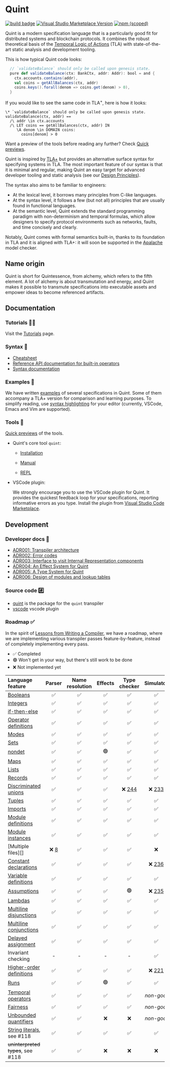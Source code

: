 # Quint

[![build
badge](https://github.com/informalsystems/quint/actions/workflows/main.yml/badge.svg)](https://github.com/informalsystems/quint/actions)
[![Visual Studio Marketplace Version](https://img.shields.io/visual-studio-marketplace/v/informal.quint-vscode?color=10b0f2&label=VSCode)](https://marketplace.visualstudio.com/items?itemName=informal.quint-vscode)
[![npm (scoped)](https://img.shields.io/npm/v/@informalsystems/quint)](https://www.npmjs.com/package/@informalsystems/quint)

Quint is a modern specification language that is a particularly good fit for
distributed systems and blockchain protocols. It combines the robust theoretical
basis of the [Temporal Logic of Actions][TLA] (TLA) with state-of-the-art static
analysis and development tooling.

This is how typical Quint code looks:

```scala
  // `validateBalance` should only be called upon genesis state.
  pure def validateBalance(ctx: BankCtx, addr: Addr): bool = and {
    ctx.accounts.contains(addr),
    val coins = getAllBalances(ctx, addr)
    coins.keys().forall(denom => coins.get(denom) > 0),
  }
```

If you would like to see the same code in TLA<sup>+</sup>, here is how it looks:

```tla
\* `validateBalance` should only be called upon genesis state.
validateBalance(ctx, addr) ==
  /\ addr \in ctx.accounts
  /\ LET coins == getAllBalances(ctx, addr) IN
     \A denom \in DOMAIN coins:
       coins[denom] > 0
```

Want a preview of the tools before reading any further? Check [Quick
previews](./doc/previews.md).

Quint is inspired by [TLA+][] but provides an alternative surface syntax for
specifying systems in TLA. The most important feature of our syntax is that it
is minimal and regular, making Quint an easy target for advanced developer
tooling and static analysis (see our [Design Principles][]).

The syntax also aims to be familiar to engineers:

- At the lexical level, it borrows many principles from C-like languages.
- At the syntax level, it follows a few (but not all) principles that are
  usually found in functional languages.
- At the semantic level, Quint extends the standard programming paradigm with
  non-determinism and temporal formulas, which allow designers to specify
  protocol environments such as networks, faults, and time concisely and
  clearly.

Notably, Quint comes with formal semantics built-in, thanks to its foundation in
TLA and it is aligned with TLA+: it will soon be supported in the [Apalache][]
model checker.

## Name origin

Quint is short for Quintessence, from alchemy, which refers to the fifth
element. A lot of alchemy is about transmutation and energy, and Quint makes it
possible to transmute specifications into executable assets and empower ideas to
become referenced artifacts.

## Documentation

### Tutorials :teacher:

Visit the [Tutorials][] page.

### Syntax :abcd:

- [Cheatsheet](./doc/quint-cheatsheet.pdf)
- [Reference API documentation for built-in operators](./doc/builtin.md)
- [Syntax documentation](./doc/lang.md)

### Examples :musical_score:

We have written [examples](./examples) of several specifications in Quint.
Some of them accompany a TLA+ version for comparison and learning purposes.
To simplify reading, use [syntax highlighting](./editor-plugins) for your
editor (currently, VSCode, Emacs and Vim are supported).

### Tools :space_invader:

[Quick previews](./doc/previews.md) of the tools.

 - Quint's core tool `quint`:

   - [Installation](./quint/README.md)

   - [Manual](./doc/quint.md)

   - [REPL](./tutorials/repl/repl.md)

 - VSCode plugin:

   We strongly encourage you to use the VSCode plugin for Quint. It provides
   the quickest feedback loop for your specifications, reporting informative
   errors as you type. Install the plugin from [Visual Studio Code
   Marketplace][].

## Development

### Developer docs :guitar:

 - [ADR001: Transpiler architecture](./doc/adr001-transpiler-architecture.md)
 - [ADR002: Error codes](./doc/adr002-errors.md)
 - [ADR003: Interface to visit Internal Representation
   components](./doc/adr003-visiting-ir-components.md)
 - [ADR004: An Effect System for Quint](./doc/adr004-effect-system.md)
 - [ADR005: A Type System for Quint](./doc/adr005-type-system.md)
 - [ADR006: Design of modules and lookup tables](./doc/adr006-modules.lit.md)

### Source code :hash:

 - [quint](./quint) is the package for the `quint` transpiler
 - [vscode](./vscode) vscode plugin

### Roadmap :white_check_mark:

In the spirit of [Lessons from Writing a Compiler][], we have a roadmap, where
we are implementing various transpiler passes feature-by-feature, instead of
completely implementing every pass.

- :white_check_mark: Completed
- :green_circle: Won't get in your way, but there's still work to be done
- :x: Not implemented yet

| Language feature                  |       Parser       |  Name resolution   |      Effects       |    Type checker    |     Simulator      | To-Apalache |     Tutorials      |
| :-------------------------------- | :----------------: | :----------------: | :----------------: | :----------------: | :----------------: | :---------: | :----------------: |
| [Booleans][]                      | :white_check_mark: | :white_check_mark: | :white_check_mark: | :white_check_mark: | :white_check_mark: |     :x:     | :white_check_mark: |
| [Integers][]                      | :white_check_mark: | :white_check_mark: | :white_check_mark: | :white_check_mark: | :white_check_mark: |     :x:     | :white_check_mark: |
| [if-then-else][]                  | :white_check_mark: | :white_check_mark: | :white_check_mark: | :white_check_mark: | :white_check_mark: |     :x:     | :white_check_mark: |
| [Operator definitions][]          | :white_check_mark: | :white_check_mark: | :white_check_mark: | :white_check_mark: | :white_check_mark: |     :x:     | :white_check_mark: |
| [Modes][]                         | :white_check_mark: | :white_check_mark: | :white_check_mark: | :white_check_mark: | :white_check_mark: |     :x:     | :white_check_mark: |
| [Sets][]                          | :white_check_mark: | :white_check_mark: | :white_check_mark: | :white_check_mark: | :white_check_mark: |     :x:     | :white_check_mark: |
| [nondet][]                        | :white_check_mark: | :white_check_mark: |   :green_circle:   | :white_check_mark: | :white_check_mark: |     :x:     | :white_check_mark: |
| [Maps][]                          | :white_check_mark: | :white_check_mark: | :white_check_mark: | :white_check_mark: | :white_check_mark: |     :x:     |        :x:         |
| [Lists][]                         | :white_check_mark: | :white_check_mark: | :white_check_mark: | :white_check_mark: | :white_check_mark: |     :x:     |        :x:         |
| [Records][]                       | :white_check_mark: | :white_check_mark: | :white_check_mark: | :white_check_mark: | :white_check_mark: |     :x:     |        :x:         |
| [Discriminated unions][]          | :white_check_mark: | :white_check_mark: | :white_check_mark: |    :x: [244][]     |    :x: [233][]     |     :x:     |        :x:         |
| [Tuples][]                        | :white_check_mark: | :white_check_mark: | :white_check_mark: | :white_check_mark: | :white_check_mark: |     :x:     | :white_check_mark: |
| [Imports][]                       | :white_check_mark: | :white_check_mark: | :white_check_mark: | :white_check_mark: | :white_check_mark: |     :x:     | :white_check_mark: |
| [Module definitions][]            | :white_check_mark: | :white_check_mark: | :white_check_mark: | :white_check_mark: | :white_check_mark: |     :x:     | :white_check_mark: |
| [Module instances][]              | :white_check_mark: | :white_check_mark: | :white_check_mark: | :white_check_mark: | :white_check_mark: |     :x:     |        :x:         |
| [Multiple files][]                |     :x: [8][]      | :white_check_mark: | :white_check_mark: | :white_check_mark: |        :x:         |     :x:     |        :x:         |
| [Constant declarations][]         | :white_check_mark: | :white_check_mark: | :white_check_mark: | :white_check_mark: |    :x: [236][]     |     :x:     |        :x:         |
| [Variable definitions][]          | :white_check_mark: | :white_check_mark: | :white_check_mark: | :white_check_mark: | :white_check_mark: |     :x:     | :white_check_mark: |
| [Assumptions][]                   | :white_check_mark: | :white_check_mark: | :white_check_mark: |   :green_circle:   |    :x: [235][]     |     :x:     |        :x:         |
| [Lambdas][]                       | :white_check_mark: | :white_check_mark: | :white_check_mark: | :white_check_mark: | :white_check_mark: |     :x:     | :white_check_mark: |
| [Multiline disjunctions][]        | :white_check_mark: | :white_check_mark: | :white_check_mark: | :white_check_mark: | :white_check_mark: |     :x:     | :white_check_mark: |
| [Multiline conjunctions][]        | :white_check_mark: | :white_check_mark: | :white_check_mark: | :white_check_mark: | :white_check_mark: |     :x:     | :white_check_mark: |
| [Delayed assignment][]            | :white_check_mark: | :white_check_mark: | :white_check_mark: | :white_check_mark: | :white_check_mark: |     :x:     | :white_check_mark: |
| Invariant checking                |         -          |         -          |         -          |         -          | :white_check_mark: |     :x:     | :white_check_mark: |
| [Higher-order definitions][]      | :white_check_mark: | :white_check_mark: | :white_check_mark: | :white_check_mark: |    :x: [221][]     |     :x:     |        :x:         |
| [Runs][]                          | :white_check_mark: | :white_check_mark: |   :green_circle:   | :white_check_mark: | :white_check_mark: |     :x:     | :white_check_mark: |
| [Temporal operators][]            | :white_check_mark: | :white_check_mark: | :white_check_mark: | :white_check_mark: |     *non-goal*     |     :x:     |        :x:         |
| [Fairness][]                      | :white_check_mark: | :white_check_mark: | :white_check_mark: | :white_check_mark: |     *non-goal*     |     :x:     |        :x:         |
| [Unbounded quantifiers][]         | :white_check_mark: | :white_check_mark: |        :x:         |        :x:         |     *non-goal*     |     :x:     |        :x:         |
| [String literals][], see #118     | :white_check_mark: | :white_check_mark: | :white_check_mark: | :white_check_mark: | :white_check_mark: |     :x:     | :white_check_mark: |
| ~~uninterpreted types~~, see #118 | :white_check_mark: | :white_check_mark: |        :x:         |        :x:         |        :x:         |     :x:     |        :x:         |


[Design Principles]: ./doc/design-principles.md
[Apalache]: https://github.com/informalsystems/apalache
[Lessons from Writing a Compiler]: https://borretti.me/article/lessons-writing-compiler
[Imports]: ./doc/lang.md#imports-1
[Module definitions]: ./doc/lang.md#module-definition
[Constant declarations]: ./doc/lang.md#constant-declarations
[Assumptions]: ./doc/lang.md#assumptions
[Variable definitions]: ./doc/lang.md#variable-definitions
[Operator definitions]: ./doc/lang.md#variable-definitions
[Module instances]: ./doc/lang.md#module-instances
[Lambdas]: ./doc/lang.md#lambdas-aka-anonymous-operators
[Booleans]: ./doc/lang.md#boolean-operators-and-equality
[Integers]: ./doc/lang.md#integers
[Sets]: ./doc/lang.md#sets
[Lists]: ./doc/lang.md#lists-aka-sequences
[Multiline disjunctions]: ./doc/lang.md#multiline-disjunctions
[Multiline conjunctions]: ./doc/lang.md#multiline-conjunctions
[if-then-else]: ./doc/lang.md#condition
[nondet]: ./doc/lang.md#existential-quantifier-and-non-deterministic-choice
[Maps]: ./doc/lang.md#maps-aka-functions
[Records]: ./doc/lang.md#records
[Discriminated unions]: ./doc/lang.md#discriminated-unions
[Tuples]: ./doc/lang.md#tuples
[Delayed assignment]: ./doc/lang.md#delayed-assignment
[Runs]: ./doc/lang.md#runs
[Temporal operators]: ./doc/lang.md#temporal-operators
[Fairness]: ./doc/lang.md#fairness
[Unbounded quantifiers]: ./doc/lang.md#unbounded-quantifiers
[Modes]: ./doc/lang.md#modes
[233]: https://github.com/informalsystems/quint/issues/233
[221]: https://github.com/informalsystems/quint/issues/221
[235]: https://github.com/informalsystems/quint/issues/235
[8]: https://github.com/informalsystems/quint/issues/8
[236]: https://github.com/informalsystems/quint/issues/236
[244]: https://github.com/informalsystems/quint/issues/244
[Higher-order definitions]: https://github.com/informalsystems/quint/blob/main/doc/lang.md#operator-definitions
[String literals]: https://github.com/informalsystems/quint/blob/main/doc/lang.md#identifiers-and-strings
[TLA+]: https://lamport.azurewebsites.net/tla/tla.html
[TLA]: https://en.wikipedia.org/wiki/Temporal_logic_of_actions
[Visual Studio Code Marketplace]: https://marketplace.visualstudio.com/items?itemName=informal.quint-vscode
[Tutorials]: ./tutorials/README.md
